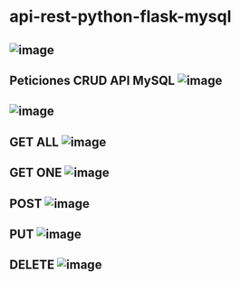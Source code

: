 # api-rest-python-flask-mysql

![image](https://user-images.githubusercontent.com/123897455/215477720-f5877314-e3c2-49f8-b831-89f587a16465.png)
----------------------------------------------------------------------------------------------------------------
Peticiones CRUD API MySQL
![image](https://user-images.githubusercontent.com/123897455/215477954-9b3dc814-6011-45a4-9c07-10dfff6cced2.png)
----------------------------------------------------------------------------------------------------------------
![image](https://user-images.githubusercontent.com/123897455/215478693-7f0b7e3a-3e03-4bfc-ad22-c7f8dc9a6539.png)
----------------------------------------------------------------------------------------------------------------
 
GET ALL 
![image](https://user-images.githubusercontent.com/123897455/215478095-cdd740cf-8704-4693-88e6-c6cde76e4214.png)
----------------------------------------------------------------------------------------------------------------
GET ONE
![image](https://user-images.githubusercontent.com/123897455/215478221-c7661a00-58ea-4417-a252-bfd6b2fbf179.png)
----------------------------------------------------------------------------------------------------------------
POST 
![image](https://user-images.githubusercontent.com/123897455/215478318-b3dff5f4-366b-48b1-991d-44cacb8cd3f7.png)
----------------------------------------------------------------------------------------------------------------
PUT
![image](https://user-images.githubusercontent.com/123897455/215478458-292bc79d-3e7a-4065-b107-6c7448dcc502.png)
----------------------------------------------------------------------------------------------------------------
DELETE
![image](https://user-images.githubusercontent.com/123897455/215478541-f451d11f-18a2-4ed2-9734-64fa5df0e0a0.png)
----------------------------------------------------------------------------------------------------------------
